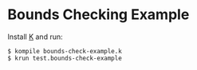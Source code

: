 # Bounds Checking Example

Install [K] and run:
```
$ kompile bounds-check-example.k
$ krun test.bounds-check-example 
```


[K]: <https://github.com/kframework/k>
